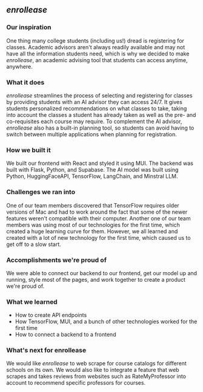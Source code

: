 ## **_enrollease_**

### Our inspiration
One thing many college students (including us!) dread is registering for classes. Academic advisors aren't always readily available and may not have all the information students need, which is why we decided to make _enrollease_, an academic advising tool that students can access anytime, anywhere. 

### What it does
_enrollease_ streamlines the process of selecting and registering for classes by providing students with an AI advisor they can access 24/7. It gives students personalized recommendations on what classes to take, taking into account the classes a student has already taken as well as the pre- and co-requisites each course may require. To complement the AI advisor, _enrollease_ also has a built-in planning tool, so students can avoid having to switch between multiple applications when planning for registration.

### How we built it
We built our frontend with React and styled it using MUI. The backend was built with Flask, Python, and Supabase. The AI model was built using Python, HuggingFaceAPI, TensorFlow, LangChain, and Minstral LLM. 

### Challenges we ran into
One of our team members discovered that TensorFlow requires older versions of Mac and had to work around the fact that some of the newer features weren't compatible with their computer. Another one of our team members was using most of our technologies for the first time, which created a huge learning curve for them. However, we all learned and created with a lot of new technology for the first time, which caused us to get off to a slow start.

### Accomplishments we're proud of
We were able to connect our backend to our frontend, get our model up and running, style most of the pages, and work together to create a product we're proud of.

### What we learned
- How to create API endpoints
- How TensorFlow, MUI, and a bunch of other technologies worked for the first time
- How to connect a backend to a frontend

### What's next for enrollease
We would like _enrollease_ to web scrape for course catalogs for different schools on its own. We would also like to integrate a feature that web scrapes and takes reviews from websites such as RateMyProfessor into account to recommend specific professors for courses.
